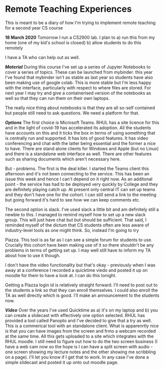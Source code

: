 # Remote Teaching Experiences
This is meant to be a diary of how I'm trying to implement remote teaching for a second year CS course

**18 March 2020**
Tomorrow I run a CS2900 lab. I plan to 
a) run this from my home (one of my kid's school is closed)
b) allow students to do this remotely

I have a TA who can help out as well. 

***Material***
During this course I've set up a series of Jupyter Notebooks to cover a series of topics. These can be launched from mybinder. this year I've found that mybinder isn't as stable as last year so students have also been making use of google colab. This is more stable but I'm less happy with the interface, particularly with respect to where files are stored. For next year I may try and give a containerised version of the notebooks as well so that they can run them on their own laptops.

The really nice thing about notebooks is that they are all so-self contained but people still need to ask questions. We need a platform for that. 

***Options***
The first choice is Microsoft Teams. RHUL has a site licence for this and in the light of covid-19 has accelerated its adoption. All the students have accounts on this and it ticks the box in terms of using something that is centrally run and supported. It has lots of good features. It has video conferencing and chat with the latter being essential and the former a nice to have. There are stand alone clients for Windows and Apple (but no Linux) and there is a standalone web interface as well. There are other features such as sharing documents which aren't necessary here. 

But - problems. The first is the deal killer. I started the Teams client this afternoon and it's not been connecting to the service. This has been an issue this week and hence I can't depend on it right now.
As an additonal point - the service has had to be deployed very quickly by College and they are definitely playing catch up. At present only central IT can set up teams and they don't have one for the cohort. I can still send a link to the meeting but going forward it's hard to see how we can keep comments etc. 

The second option is slack. I've used slack a little bit and am definitely still a newbie to this. I managed to remind myself how to set up a new slack group. This will just have chat but but should be sufficient. That said, I reminded myself of the dictum that CS students often are less aware of industry-level tools as one might think. So, instead I'm going to try 

Piazza. This tool is as far as I can see a simple forum for students to use. Crucially this cohort have been making use of it so there shouldn't be any problems in terms of getting set up. I may well still have to inform my TA about how to use it though. 

I don't have the video functionality but that's okay - previously when I was away at a conference I recorded a quicktime viedo and posted it up on moodle for them to have a look at. I can do this tonight. 

Getting a Piazza login id is relatively straight forward. I'll need to post out to the students a link so that they can enroll themselves. I could also enroll the TA as well directly which is good. I'll make an announcement to the students now. 

***Video***
Over the years I've used Quicktime as a) it's on my laptop and b) you can create a slidecast with effectively one option selected. RHUL has provided a tool called Panopto and I've decided to give that a try as well. This is a commerical tool with an standalone client. What is apparenrtly nice is that you can have images from the screen and frmo a webcam recorded at the same time. All this gets uploaded to a site which integrates with the RHUL moodle. I still need to figure out how to do the two screen business (I have a web cam now so the hope is I can have a split screen with audio - one screen showing my lecture notes and the other showing me scribbling on a page). I'll let you know if I get that to work. In any case I've done a simple slidecast and posted it up onto out moodle page. 
